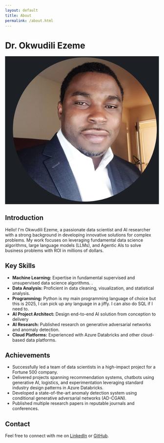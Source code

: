 ```yaml
---
layout: default
title: About
permalink: /about.html
---
```


# Dr. Okwudili Ezeme

![Profile Photo](assets/images/tarbo.png)

## Introduction

Hello! I'm Okwudili Ezeme, a passionate data scientist and AI researcher with a strong background in developing innovative solutions for complex problems. My work focuses on leveraging fundamental data science algorithms, large language models (LLMs), and Agentic AIs to solve business problems with ROI in millions of dollars.

## Key Skills

- **Machine Learning:** Expertise in fundamental supervised and unsupervised data science algorithms. .
- **Data Analysis:** Proficient in data cleaning, visualization, and statistical analysis.
- **Programming:** Python is my main programming language of choice but this is 2025, I can pick up any language in a jiffy. I can also do SQL if I need to.
- **AI Project Architect:** Design end-to-end AI solution from conception to delivery
- **AI Research:** Published research on generative adversarial networks and anomaly detection.
- **Cloud Platforms:** Experienced with Azure Databricks and other cloud-based data platforms.

## Achievements

- Successfully led a team of data scientists in a high-impact project for a Fortune 500 company.
- Delivered projects spanning recommendation systems, chatbots using generative AI, logistics, and experimentation leveraging standard industry design patterns in Azure Databricks.
- Developed a state-of-the-art anomaly detection system using conditional generative adversarial networks (AD-CGAN).
- Published multiple research papers in reputable journals and conferences.


## Contact

Feel free to connect with me on [LinkedIn](https://www.linkedin.com/in/oezeme) or [GitHub](https://github.com/tarbo).